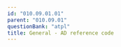 ```yaml
---
id: "010.09.01.01"
parent: "010.09.01"
questionBank: "atpl"
title: General - AD reference code
---
```

